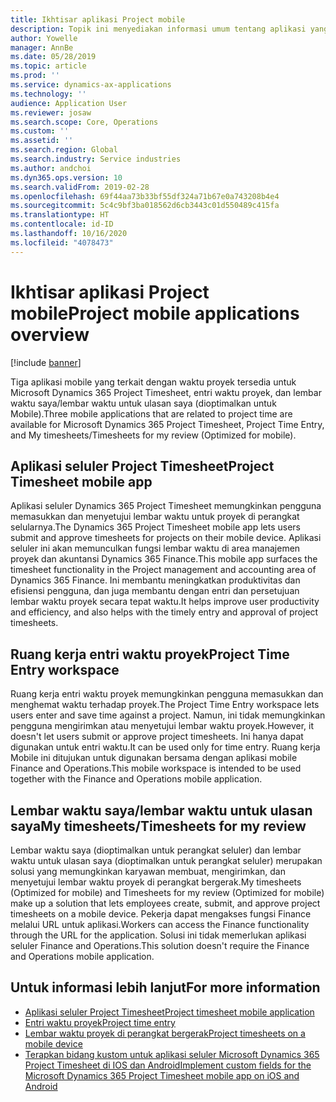 ```yaml
---
title: Ikhtisar aplikasi Project mobile
description: Topik ini menyediakan informasi umum tentang aplikasi yang berhubungan dengan waktu proyek untuk Microsoft Dynamics 365 Project Timesheet, entri waktu proyek, dan lembar waktu saya/lembar waktu yang tersedia di perangkat bergerak.
author: Yowelle
manager: AnnBe
ms.date: 05/28/2019
ms.topic: article
ms.prod: ''
ms.service: dynamics-ax-applications
ms.technology: ''
audience: Application User
ms.reviewer: josaw
ms.search.scope: Core, Operations
ms.custom: ''
ms.assetid: ''
ms.search.region: Global
ms.search.industry: Service industries
ms.author: andchoi
ms.dyn365.ops.version: 10
ms.search.validFrom: 2019-02-28
ms.openlocfilehash: 69f44aa73b33bf55df324a71b67e0a743208b4e4
ms.sourcegitcommit: 5c4c9bf3ba018562d6cb3443c01d550489c415fa
ms.translationtype: HT
ms.contentlocale: id-ID
ms.lasthandoff: 10/16/2020
ms.locfileid: "4078473"
---
```

# <a name="project-mobile-applications-overview"></a><span data-ttu-id="cb664-103">Ikhtisar aplikasi Project mobile</span><span class="sxs-lookup"><span data-stu-id="cb664-103">Project mobile applications overview</span></span>

[!include [banner](../includes/banner.md)]

<span data-ttu-id="cb664-104">Tiga aplikasi mobile yang terkait dengan waktu proyek tersedia untuk Microsoft Dynamics 365 Project Timesheet, entri waktu proyek, dan lembar waktu saya/lembar waktu untuk ulasan saya (dioptimalkan untuk Mobile).</span><span class="sxs-lookup"><span data-stu-id="cb664-104">Three mobile applications that are related to project time are available for Microsoft Dynamics 365 Project Timesheet, Project Time Entry, and My timesheets/Timesheets for my review (Optimized for mobile).</span></span>

## <a name="project-timesheet-mobile-app"></a><span data-ttu-id="cb664-105">Aplikasi seluler Project Timesheet</span><span class="sxs-lookup"><span data-stu-id="cb664-105">Project Timesheet mobile app</span></span>

<span data-ttu-id="cb664-106">Aplikasi seluler Dynamics 365 Project Timesheet memungkinkan pengguna memasukkan dan menyetujui lembar waktu untuk proyek di perangkat selularnya.</span><span class="sxs-lookup"><span data-stu-id="cb664-106">The Dynamics 365 Project Timesheet mobile app lets users submit and approve timesheets for projects on their mobile device.</span></span> <span data-ttu-id="cb664-107">Aplikasi seluler ini akan memunculkan fungsi lembar waktu di area manajemen proyek dan akuntansi Dynamics 365 Finance.</span><span class="sxs-lookup"><span data-stu-id="cb664-107">This mobile app surfaces the timesheet functionality in the Project management and accounting area of Dynamics 365 Finance.</span></span> <span data-ttu-id="cb664-108">Ini membantu meningkatkan produktivitas dan efisiensi pengguna, dan juga membantu dengan entri dan persetujuan lembar waktu proyek secara tepat waktu.</span><span class="sxs-lookup"><span data-stu-id="cb664-108">It helps improve user productivity and efficiency, and also helps with the timely entry and approval of project timesheets.</span></span>

## <a name="project-time-entry-workspace"></a><span data-ttu-id="cb664-109">Ruang kerja entri waktu proyek</span><span class="sxs-lookup"><span data-stu-id="cb664-109">Project Time Entry workspace</span></span>

<span data-ttu-id="cb664-110">Ruang kerja entri waktu proyek memungkinkan pengguna memasukkan dan menghemat waktu terhadap proyek.</span><span class="sxs-lookup"><span data-stu-id="cb664-110">The Project Time Entry workspace lets users enter and save time against a project.</span></span> <span data-ttu-id="cb664-111">Namun, ini tidak memungkinkan pengguna mengirimkan atau menyetujui lembar waktu proyek.</span><span class="sxs-lookup"><span data-stu-id="cb664-111">However, it doesn't let users submit or approve project timesheets.</span></span> <span data-ttu-id="cb664-112">Ini hanya dapat digunakan untuk entri waktu.</span><span class="sxs-lookup"><span data-stu-id="cb664-112">It can be used only for time entry.</span></span> <span data-ttu-id="cb664-113">Ruang kerja Mobile ini ditujukan untuk digunakan bersama dengan aplikasi mobile Finance and Operations.</span><span class="sxs-lookup"><span data-stu-id="cb664-113">This mobile workspace is intended to be used together with the Finance and Operations mobile application.</span></span>

## <a name="my-timesheetstimesheets-for-my-review"></a><span data-ttu-id="cb664-114">Lembar waktu saya/lembar waktu untuk ulasan saya</span><span class="sxs-lookup"><span data-stu-id="cb664-114">My timesheets/Timesheets for my review</span></span>

<span data-ttu-id="cb664-115">Lembar waktu saya (dioptimalkan untuk perangkat seluler) dan lembar waktu untuk ulasan saya (dioptimalkan untuk perangkat seluler) merupakan solusi yang memungkinkan karyawan membuat, mengirimkan, dan menyetujui lembar waktu proyek di perangkat bergerak.</span><span class="sxs-lookup"><span data-stu-id="cb664-115">My timesheets (Optimized for mobile) and Timesheets for my review (Optimized for mobile) make up a solution that lets employees create, submit, and approve project timesheets on a mobile device.</span></span> <span data-ttu-id="cb664-116">Pekerja dapat mengakses fungsi Finance melalui URL untuk aplikasi.</span><span class="sxs-lookup"><span data-stu-id="cb664-116">Workers can access the Finance functionality through the URL for the application.</span></span> <span data-ttu-id="cb664-117">Solusi ini tidak memerlukan aplikasi seluler Finance and Operations.</span><span class="sxs-lookup"><span data-stu-id="cb664-117">This solution doesn't require the Finance and Operations mobile application.</span></span>

## <a name="for-more-information"></a><span data-ttu-id="cb664-118">Untuk informasi lebih lanjut</span><span class="sxs-lookup"><span data-stu-id="cb664-118">For more information</span></span>

- [<span data-ttu-id="cb664-119">Aplikasi seluler Project Timesheet</span><span class="sxs-lookup"><span data-stu-id="cb664-119">Project timesheet mobile application</span></span>](project-timesheet.md)
- [<span data-ttu-id="cb664-120">Entri waktu proyek</span><span class="sxs-lookup"><span data-stu-id="cb664-120">Project time entry</span></span>]( project-time-entry-mobile-workspace.md)
- [<span data-ttu-id="cb664-121">Lembar waktu proyek di perangkat bergerak</span><span class="sxs-lookup"><span data-stu-id="cb664-121">Project timesheets on a mobile device</span></span>](Mobile-timesheets.md)
- [<span data-ttu-id="cb664-122">Terapkan bidang kustom untuk aplikasi seluler Microsoft Dynamics 365 Project Timesheet di IOS dan Android</span><span class="sxs-lookup"><span data-stu-id="cb664-122">Implement custom fields for the Microsoft Dynamics 365 Project Timesheet mobile app on iOS and Android</span></span>](custom-fields-mobile.md)
